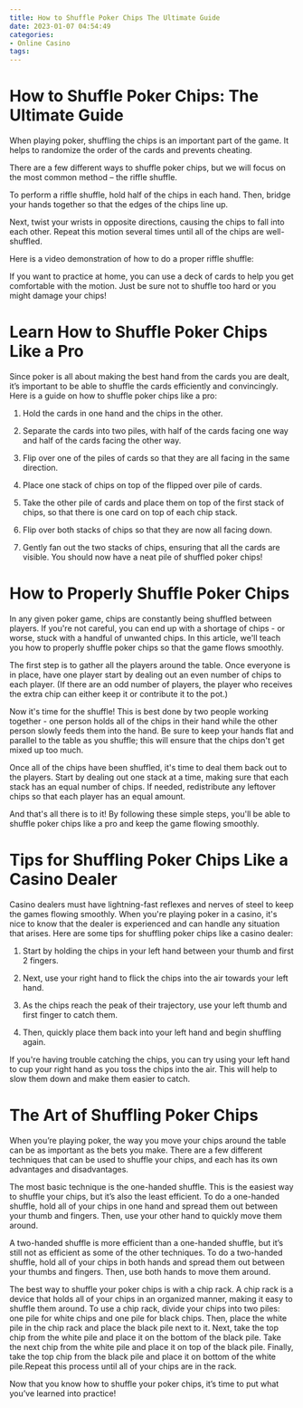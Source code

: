 ```yaml
---
title: How to Shuffle Poker Chips The Ultimate Guide 
date: 2023-01-07 04:54:49
categories:
- Online Casino
tags:
---
```



#  How to Shuffle Poker Chips: The Ultimate Guide 

When playing poker, shuffling the chips is an important part of the game. It helps to randomize the order of the cards and prevents cheating.

There are a few different ways to shuffle poker chips, but we will focus on the most common method – the riffle shuffle.

To perform a riffle shuffle, hold half of the chips in each hand. Then, bridge your hands together so that the edges of the chips line up.

Next, twist your wrists in opposite directions, causing the chips to fall into each other. Repeat this motion several times until all of the chips are well-shuffled.

Here is a video demonstration of how to do a proper riffle shuffle:

If you want to practice at home, you can use a deck of cards to help you get comfortable with the motion. Just be sure not to shuffle too hard or you might damage your chips!

#  Learn How to Shuffle Poker Chips Like a Pro 

Since poker is all about making the best hand from the cards you are dealt, it’s important to be able to shuffle the cards efficiently and convincingly. Here is a guide on how to shuffle poker chips like a pro:

1. Hold the cards in one hand and the chips in the other.

2. Separate the cards into two piles, with half of the cards facing one way and half of the cards facing the other way.

3. Flip over one of the piles of cards so that they are all facing in the same direction.

4. Place one stack of chips on top of the flipped over pile of cards.

5. Take the other pile of cards and place them on top of the first stack of chips, so that there is one card on top of each chip stack.

6. Flip over both stacks of chips so that they are now all facing down.

7. Gently fan out the two stacks of chips, ensuring that all the cards are visible. You should now have a neat pile of shuffled poker chips!

#  How to Properly Shuffle Poker Chips 

In any given poker game, chips are constantly being shuffled between players. If you're not careful, you can end up with a shortage of chips - or worse, stuck with a handful of unwanted chips. In this article, we'll teach you how to properly shuffle poker chips so that the game flows smoothly.

The first step is to gather all the players around the table. Once everyone is in place, have one player start by dealing out an even number of chips to each player. (If there are an odd number of players, the player who receives the extra chip can either keep it or contribute it to the pot.)

Now it's time for the shuffle! This is best done by two people working together - one person holds all of the chips in their hand while the other person slowly feeds them into the hand. Be sure to keep your hands flat and parallel to the table as you shuffle; this will ensure that the chips don't get mixed up too much.

Once all of the chips have been shuffled, it's time to deal them back out to the players. Start by dealing out one stack at a time, making sure that each stack has an equal number of chips. If needed, redistribute any leftover chips so that each player has an equal amount.

And that's all there is to it! By following these simple steps, you'll be able to shuffle poker chips like a pro and keep the game flowing smoothly.

#  Tips for Shuffling Poker Chips Like a Casino Dealer 

Casino dealers must have lightning-fast reflexes and nerves of steel to keep the games flowing smoothly. When you're playing poker in a casino, it's nice to know that the dealer is experienced and can handle any situation that arises. Here are some tips for shuffling poker chips like a casino dealer:

1. Start by holding the chips in your left hand between your thumb and first 2 fingers.

2. Next, use your right hand to flick the chips into the air towards your left hand.

3. As the chips reach the peak of their trajectory, use your left thumb and first finger to catch them.

4. Then, quickly place them back into your left hand and begin shuffling again.

If you're having trouble catching the chips, you can try using your left hand to cup your right hand as you toss the chips into the air. This will help to slow them down and make them easier to catch.

#  The Art of Shuffling Poker Chips

When you’re playing poker, the way you move your chips around the table can be as important as the bets you make. There are a few different techniques that can be used to shuffle your chips, and each has its own advantages and disadvantages.

The most basic technique is the one-handed shuffle. This is the easiest way to shuffle your chips, but it’s also the least efficient. To do a one-handed shuffle, hold all of your chips in one hand and spread them out between your thumb and fingers. Then, use your other hand to quickly move them around.

A two-handed shuffle is more efficient than a one-handed shuffle, but it’s still not as efficient as some of the other techniques. To do a two-handed shuffle, hold all of your chips in both hands and spread them out between your thumbs and fingers. Then, use both hands to move them around.

The best way to shuffle your poker chips is with a chip rack. A chip rack is a device that holds all of your chips in an organized manner, making it easy to shuffle them around. To use a chip rack, divide your chips into two piles: one pile for white chips and one pile for black chips. Then, place the white pile in the chip rack and place the black pile next to it. Next, take the top chip from the white pile and place it on the bottom of the black pile. Take the next chip from the white pile and place it on top of the black pile. Finally, take the top chip from the black pile and place it on bottom of the white pile.Repeat this process until all of your chips are in the rack.

Now that you know how to shuffle your poker chips, it’s time to put what you’ve learned into practice!